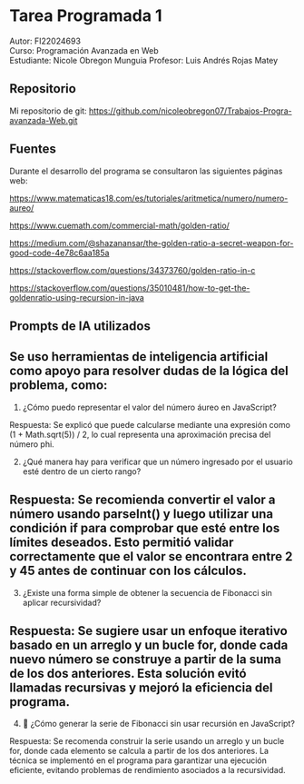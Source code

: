 # Tarea Programada 1 

Autor: FI22024693  
Curso: Programación Avanzada en Web  
Estudiante: Nicole Obregon Munguia
Profesor: Luis Andrés Rojas Matey

## Repositorio

Mi repositorio de git:
https://github.com/nicoleobregon07/Trabajos-Progra-avanzada-Web.git

##  Fuentes

Durante el desarrollo del programa se consultaron las siguientes páginas web:

https://www.matematicas18.com/es/tutoriales/aritmetica/numero/numero-aureo/

https://www.cuemath.com/commercial-math/golden-ratio/

https://medium.com/@shazanansar/the-golden-ratio-a-secret-weapon-for-good-code-4e78c6aa185a

https://stackoverflow.com/questions/34373760/golden-ratio-in-c

https://stackoverflow.com/questions/35010481/how-to-get-the-goldenratio-using-recursion-in-java

##  Prompts de IA utilizados

Se uso herramientas de inteligencia artificial como apoyo para resolver dudas de la lógica del problema, como:
-------------------------------------------------------------------------
1. ¿Cómo puedo representar el valor del número áureo en JavaScript?

Respuesta:
Se explicó que puede calcularse mediante una expresión como (1 + Math.sqrt(5)) / 2, lo cual representa una aproximación precisa del número phi.

2. ¿Qué manera hay para verificar que un número ingresado por el usuario esté dentro de un cierto rango?

Respuesta:
Se recomienda convertir el valor a número usando parseInt() y luego utilizar una condición if para comprobar que esté entre los límites deseados. Esto permitió validar correctamente que el valor se encontrara entre 2 y 45 antes de continuar con los cálculos.
-----------------------------------------------------------------------
3. ¿Existe una forma simple de obtener la secuencia de Fibonacci sin aplicar recursividad?

Respuesta:
Se sugiere usar un enfoque iterativo basado en un arreglo y un bucle for, donde cada nuevo número se construye a partir de la suma de los dos anteriores. Esta solución evitó llamadas recursivas y mejoró la eficiencia del programa.
---------------------------------------------------------------------
4. 🔹 ¿Cómo generar la serie de Fibonacci sin usar recursión en JavaScript?

Respuesta:
Se recomenda construir la serie usando un arreglo y un bucle for, donde cada elemento se calcula a partir de los dos anteriores. La técnica se implementó en el programa para garantizar una ejecución eficiente, evitando problemas de rendimiento asociados a la recursividad.